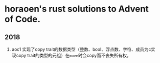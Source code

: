 # horaoen's rust solutions to Advent of Code.

## 2018
1. aoc1 实现了copy trait的数据类型（整数、bool、浮点数、字符、成员为c实现copy trait的类型的元组）在`move`时会copy而不丧失所有权。
